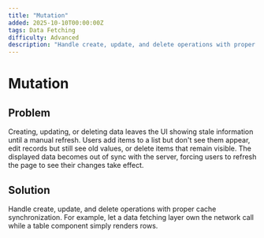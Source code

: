 ```yaml
---
title: "Mutation"
added: 2025-10-10T00:00:00Z
tags: Data Fetching
difficulty: Advanced
description: "Handle create, update, and delete operations with proper cache synchronization."
---
```

# Mutation

## Problem

Creating, updating, or deleting data leaves the UI showing stale information until a manual refresh. Users add items to a list but don't see them appear, edit records but still see old values, or delete items that remain visible. The displayed data becomes out of sync with the server, forcing users to refresh the page to see their changes take effect.

## Solution

Handle create, update, and delete operations with proper cache synchronization. For example, let a data fetching layer own the network call while a table component simply renders rows.

